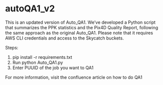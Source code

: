 # autoQA1_v2
This is an updated version of Auto_QA1.
We’ve developed a Python script that summarizes the PPK statistics and the Pix4D Quality Report, following the same approach as the original Auto_QA1.
Please note that it requires AWS CLI credentials and access to the Skycatch buckets.

Steps:
1. pip install -r requirements.txt
2. Run python Auto_QA1.py
3. Enter PUUID of the job you want to QA1

For more information, visit the confluence article on how to do QA1

